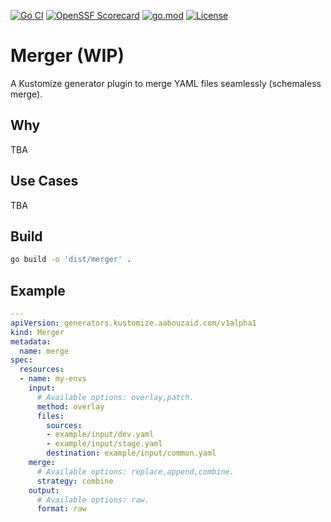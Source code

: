 [![Go CI](https://github.com/aabouzaid/kustomize-plugin-merger/actions/workflows/go-ci.yml/badge.svg)](https://github.com/aabouzaid/kustomize-plugin-merger/actions/workflows/go-ci.yml)
[![OpenSSF Scorecard](https://api.securityscorecards.dev/projects/github.com/aabouzaid/kustomize-plugin-merger/badge)](https://securityscorecards.dev/viewer/?uri=github.com/aabouzaid/kustomize-plugin-merger)
[![go.mod](https://img.shields.io/github/go-mod/go-version/aabouzaid/kustomize-plugin-merger)](go.mod)
[![License](https://img.shields.io/github/license/aabouzaid/kustomize-plugin-merger)](https://github.com/aabouzaid/kustomize-plugin-merger/blob/main/LICENSE)

# Merger (WIP)

A Kustomize generator plugin to merge YAML files seamlessly (schemaless merge).


## Why

TBA


## Use Cases

TBA


## Build

```sh
go build -o 'dist/merger' .
```


## Example

```yaml
---
apiVersion: generators.kustomize.aabouzaid.com/v1alpha1
kind: Merger
metadata:
  name: merge
spec:
  resources:
  - name: my-envs
    input:
      # Available options: overlay,patch.
      method: overlay
      files:
        sources:
        - example/input/dev.yaml
        - example/input/stage.yaml
        destination: example/input/common.yaml
    merge:
      # Available options: replace,append,combine.
      strategy: combine
    output:
      # Available options: raw.
      format: raw
```
